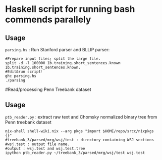 # Haskell script for running bash commends parallely
## Usage
`parsing.hs` : Run Stanford parser and BLLIP parser:
```
#Prepare input files; split the large file.
split -d -l 100000 1b.training.short_sentences.known 1b.training.short_sentences.known.
#Edit&run script!
ghc parsing.hs
./parsing
```

#Read/processing Penn Treebank dataset
## Usage 
`ptb_reader.py` : extract raw text and Chomsky normalized binary tree from Penn treebank dataset
```
nix-shell shell-wiki.nix --arg pkgs "import $HOME/repo/srcc/nixpkgs {}"
#treebank_3/parsed/mrg/wsj/test : directory containing WSJ sections
#wsj.test : output file name. 
#output : wsj.test and wsj.test.tree
ipython ptb_reader.py ~/treebank_3/parsed/mrg/wsj/test wsj.test
```
